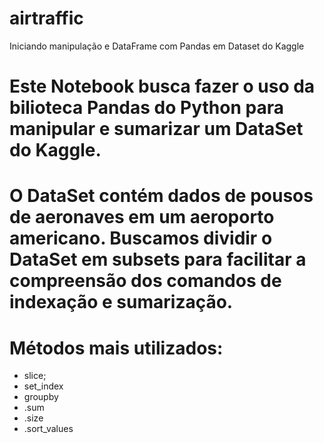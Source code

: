# airtraffic
Iniciando manipulação e DataFrame com Pandas em Dataset do Kaggle
# Este Notebook busca fazer o uso da bilioteca Pandas do Python para manipular e sumarizar um DataSet do Kaggle.
# O DataSet contém dados de pousos de aeronaves em um aeroporto americano. Buscamos dividir o DataSet em subsets para facilitar a compreensão dos comandos de indexação e sumarização.
# Métodos mais utilizados:
- slice;
- set_index
- groupby
- .sum
- .size
- .sort_values
